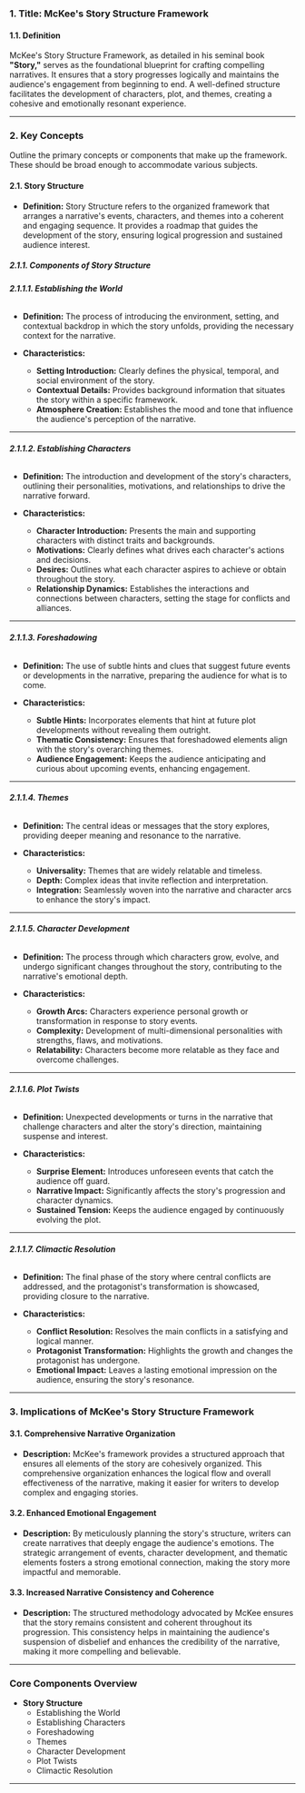 ### **1. Title: McKee's Story Structure Framework**

#### **1.1. Definition**

McKee's Story Structure Framework, as detailed in his seminal book **"Story,"** serves as the foundational blueprint for crafting compelling narratives. It ensures that a story progresses logically and maintains the audience's engagement from beginning to end. A well-defined structure facilitates the development of characters, plot, and themes, creating a cohesive and emotionally resonant experience.

---

### **2. Key Concepts**

Outline the primary concepts or components that make up the framework. These should be broad enough to accommodate various subjects.

#### **2.1. Story Structure**

- **Definition:**
  Story Structure refers to the organized framework that arranges a narrative's events, characters, and themes into a coherent and engaging sequence. It provides a roadmap that guides the development of the story, ensuring logical progression and sustained audience interest.

##### **2.1.1. Components of Story Structure**

###### **2.1.1.1. Establishing the World**

- **Definition:**
  The process of introducing the environment, setting, and contextual backdrop in which the story unfolds, providing the necessary context for the narrative.

- **Characteristics:**
  - **Setting Introduction:** Clearly defines the physical, temporal, and social environment of the story.
  - **Contextual Details:** Provides background information that situates the story within a specific framework.
  - **Atmosphere Creation:** Establishes the mood and tone that influence the audience's perception of the narrative.

---

###### **2.1.1.2. Establishing Characters**

- **Definition:**
  The introduction and development of the story's characters, outlining their personalities, motivations, and relationships to drive the narrative forward.

- **Characteristics:**
  - **Character Introduction:** Presents the main and supporting characters with distinct traits and backgrounds.
  - **Motivations:** Clearly defines what drives each character's actions and decisions.
  - **Desires:** Outlines what each character aspires to achieve or obtain throughout the story.
  - **Relationship Dynamics:** Establishes the interactions and connections between characters, setting the stage for conflicts and alliances.

---

###### **2.1.1.3. Foreshadowing**

- **Definition:**
  The use of subtle hints and clues that suggest future events or developments in the narrative, preparing the audience for what is to come.

- **Characteristics:**
  - **Subtle Hints:** Incorporates elements that hint at future plot developments without revealing them outright.
  - **Thematic Consistency:** Ensures that foreshadowed elements align with the story's overarching themes.
  - **Audience Engagement:** Keeps the audience anticipating and curious about upcoming events, enhancing engagement.

---

###### **2.1.1.4. Themes**

- **Definition:**
  The central ideas or messages that the story explores, providing deeper meaning and resonance to the narrative.

- **Characteristics:**
  - **Universality:** Themes that are widely relatable and timeless.
  - **Depth:** Complex ideas that invite reflection and interpretation.
  - **Integration:** Seamlessly woven into the narrative and character arcs to enhance the story's impact.

---

###### **2.1.1.5. Character Development**

- **Definition:**
  The process through which characters grow, evolve, and undergo significant changes throughout the story, contributing to the narrative's emotional depth.

- **Characteristics:**
  - **Growth Arcs:** Characters experience personal growth or transformation in response to story events.
  - **Complexity:** Development of multi-dimensional personalities with strengths, flaws, and motivations.
  - **Relatability:** Characters become more relatable as they face and overcome challenges.

---

###### **2.1.1.6. Plot Twists**

- **Definition:**
  Unexpected developments or turns in the narrative that challenge characters and alter the story's direction, maintaining suspense and interest.

- **Characteristics:**
  - **Surprise Element:** Introduces unforeseen events that catch the audience off guard.
  - **Narrative Impact:** Significantly affects the story's progression and character dynamics.
  - **Sustained Tension:** Keeps the audience engaged by continuously evolving the plot.

---

###### **2.1.1.7. Climactic Resolution**

- **Definition:**
  The final phase of the story where central conflicts are addressed, and the protagonist's transformation is showcased, providing closure to the narrative.

- **Characteristics:**
  - **Conflict Resolution:** Resolves the main conflicts in a satisfying and logical manner.
  - **Protagonist Transformation:** Highlights the growth and changes the protagonist has undergone.
  - **Emotional Impact:** Leaves a lasting emotional impression on the audience, ensuring the story's resonance.

---

### **3. Implications of McKee's Story Structure Framework**

#### **3.1. Comprehensive Narrative Organization**

- **Description:**
  McKee's framework provides a structured approach that ensures all elements of the story are cohesively organized. This comprehensive organization enhances the logical flow and overall effectiveness of the narrative, making it easier for writers to develop complex and engaging stories.

#### **3.2. Enhanced Emotional Engagement**

- **Description:**
  By meticulously planning the story's structure, writers can create narratives that deeply engage the audience's emotions. The strategic arrangement of events, character development, and thematic elements fosters a strong emotional connection, making the story more impactful and memorable.

#### **3.3. Increased Narrative Consistency and Coherence**

- **Description:**
  The structured methodology advocated by McKee ensures that the story remains consistent and coherent throughout its progression. This consistency helps in maintaining the audience's suspension of disbelief and enhances the credibility of the narrative, making it more compelling and believable.

---

### **Core Components Overview**

- **Story Structure**
  - Establishing the World
  - Establishing Characters
  - Foreshadowing
  - Themes
  - Character Development
  - Plot Twists
  - Climactic Resolution

---

